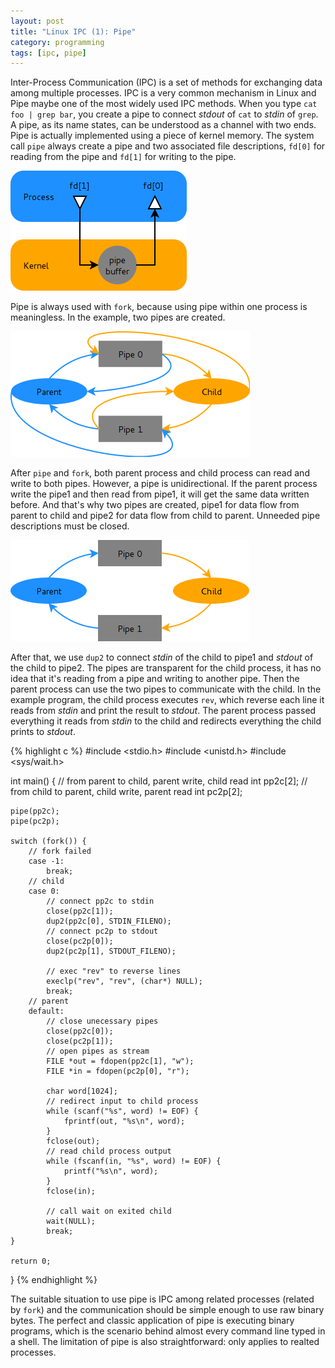 ```yaml
---
layout: post
title: "Linux IPC (1): Pipe"
category: programming
tags: [ipc, pipe]
---
```


Inter-Process Communication (IPC) is a set of methods for exchanging data among multiple processes. IPC is a very common mechanism in Linux and Pipe maybe one of the most widely used IPC methods. When you type `cat foo | grep bar`, you create a pipe to connect *stdout* of `cat` to *stdin* of `grep`. A pipe, as its name states, can be understood as a channel with two ends. Pipe is actually implemented using a piece of kernel memory. The system call `pipe` always create a pipe and two associated file descriptions, `fd[0]` for reading from the pipe and `fd[1]` for writing to the pipe.

![](/image/pipe1.png)

Pipe is always used with `fork`, because using pipe within one process is meaningless. In the example, two pipes are created.

![](/image/pipe2.png)

After `pipe` and `fork`, both parent process and child process can read and write to both pipes. However, a pipe is unidirectional. If the parent process write the pipe1 and then read from pipe1, it will get the same data written before. And that's why two pipes are created, pipe1 for data flow from parent to child and pipe2 for data flow from child to parent. Unneeded pipe descriptions must be closed.

![](/image/pipe3.png)

After that, we use `dup2` to connect *stdin* of the child to pipe1 and *stdout* of the child to pipe2. The pipes are transparent for the child process, it has no idea that it's reading from a pipe and writing to another pipe. Then the parent process can use the two pipes to communicate with the child. In the example program, the child process executes `rev`, which reverse each line it reads from *stdin* and print the result to *stdout*. The parent process passed everything it reads from *stdin* to the child and redirects everything the child prints to *stdout*.

{% highlight c %}
#include <stdio.h>
#include <unistd.h>
#include <sys/wait.h>

int main()
{
    // from parent to child, parent write, child read
    int pp2c[2];
    // from child to parent, child write, parent read
    int pc2p[2];

    pipe(pp2c);
    pipe(pc2p);

    switch (fork()) {
        // fork failed
        case -1:
            break;
        // child
        case 0:
            // connect pp2c to stdin
            close(pp2c[1]);
            dup2(pp2c[0], STDIN_FILENO);
            // connect pc2p to stdout
            close(pc2p[0]);
            dup2(pc2p[1], STDOUT_FILENO);

            // exec "rev" to reverse lines
            execlp("rev", "rev", (char*) NULL);
            break;
        // parent
        default:
            // close unecessary pipes
            close(pp2c[0]);
            close(pc2p[1]);
            // open pipes as stream
            FILE *out = fdopen(pp2c[1], "w");
            FILE *in = fdopen(pc2p[0], "r");

            char word[1024];
            // redirect input to child process
            while (scanf("%s", word) != EOF) {
                fprintf(out, "%s\n", word);
            }
            fclose(out);
            // read child process output
            while (fscanf(in, "%s", word) != EOF) {
                printf("%s\n", word);
            }
            fclose(in);

            // call wait on exited child
            wait(NULL);
            break;
    }

    return 0;
}
{% endhighlight %}

The suitable situation to use pipe is IPC among related processes (related by `fork`) and the communication should be simple enough to use raw binary bytes. The perfect and classic application of pipe is executing binary programs, which is the scenario behind almost every command line typed in a shell. The limitation of pipe is also straightforward: only applies to realted processes.
